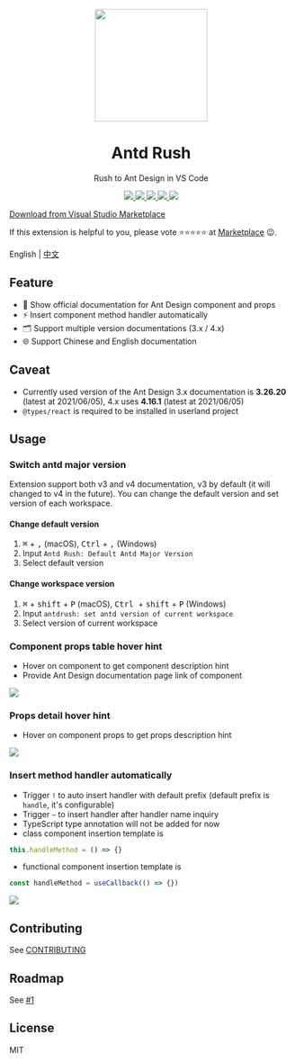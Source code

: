 <p align="center">
  <a href="https://github.com/fi3ework/vscode-antd-rush">
    <img width="200px" height="200px" src="https://user-images.githubusercontent.com/12322740/73346951-ba4dbe80-42c1-11ea-8784-5af0916ec459.png">
  </a>
</p>
<h1 align="center">Antd Rush</h1>
<div align="center">

Rush to Ant Design in VS Code

<p align="center">
<a href="https://marketplace.visualstudio.com/items?itemName=fi3ework.vscode-antd-rush">
<img src="https://vsmarketplacebadge.apphb.com/version/fi3ework.vscode-antd-rush.svg" />
</a>
<a href="https://marketplace.visualstudio.com/items?itemName=fi3ework.vscode-antd-rush">
<img src="https://vsmarketplacebadge.apphb.com/downloads-short/fi3ework.vscode-antd-rush.svg" />
</a>
<a href="https://marketplace.visualstudio.com/items?itemName=fi3ework.vscode-antd-rush">
<img src="https://vsmarketplacebadge.apphb.com/installs-short/fi3ework.vscode-antd-rush.svg" />
</a>
<a href="https://marketplace.visualstudio.com/items?itemName=fi3ework.vscode-antd-rush">
<img src="https://vsmarketplacebadge.apphb.com/rating-short/fi3ework.vscode-antd-rush.svg" />
</a>
<a href="https://github.com/fi3ework/vscode-antd-rush/actions?query=workflow%3ATest">
<img src="https://github.com/fi3ework/vscode-antd-rush/actions/workflows/test.yml/badge.svg" />
</a>
</p>

</div>

[Download from Visual Studio Marketplace](https://marketplace.visualstudio.com/items?itemName=fi3ework.vscode-antd-rush)

If this extension is helpful to you, please vote ⭐️⭐️⭐️⭐️⭐️ at [Marketplace](https://marketplace.visualstudio.com/items?itemName=fi3ework.vscode-antd-rush&ssr=false#review-details) 😉.

English | [中文](./README-zh_CN.md)

## Feature

- 💬 Show official documentation for Ant Design component and props
- ⚡️ Insert component method handler automatically
- 🗂 Support multiple version documentations (3.x / 4.x)
- 🌐 Support Chinese and English documentation

## Caveat

- Currently used version of the Ant Design 3.x documentation is **3.26.20** (latest at 2021/06/05), 4.x uses **4.16.1** (latest at 2021/06/05)
- `@types/react` is required to be installed in userland project

## Usage

### Switch antd major version

Extension support both v3 and v4 documentation, v3 by default (it will changed to v4 in the future). You can change the default version and set version of each workspace.

#### Change default version

1. <kbd>⌘</kbd> + <kbd>,</kbd> (macOS), <kbd>Ctrl</kbd> + <kbd>,</kbd> (Windows)
2. Input `Antd Rush: Default Antd Major Version`
3. Select default version

#### Change workspace version

1. <kbd>⌘</kbd> + <kbd>shift</kbd> + <kbd>P</kbd> (macOS), <kbd>Ctrl </kbd> + <kbd>shift</kbd> + <kbd>P</kbd> (Windows)
2. Input `antdrush: set antd version of current workspace`
3. Select version of current workspace

### Component props table hover hint

- Hover on component to get component description hint
- Provide Ant Design documentation page link of component

<img src="assets/hover-component.gif">

### Props detail hover hint

- Hover on component props to get props description hint

<img src="assets/hover-props.gif">

### Insert method handler automatically

- Trigger `!` to auto insert handler with default prefix (default prefix is `handle`, it's configurable)
- Trigger `~` to insert handler after handler name inquiry
- TypeScript type annotation will not be added for now
- class component insertion template is

```jsx
this.handleMethod = () => {}
```

- functional component insertion template is

```jsx
const handleMethod = useCallback(() => {})
```

<img src="assets/insertion.gif">

## Contributing

See [CONTRIBUTING](https://github.com/fi3ework/vscode-antd-rush/blob/master/CONTRIBUTING.md)

## Roadmap

See [#1](https://github.com/fi3ework/vscode-antd-rush/issues/1)

## License

MIT

